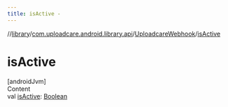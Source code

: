 ```yaml
---
title: isActive -
---
```

//[library](../../index.md)/[com.uploadcare.android.library.api](../index.md)/[UploadcareWebhook](index.md)/[isActive](is-active.md)



# isActive  
[androidJvm]  
Content  
val [isActive](is-active.md): [Boolean](https://kotlinlang.org/api/latest/jvm/stdlib/kotlin/-boolean/index.html)  



